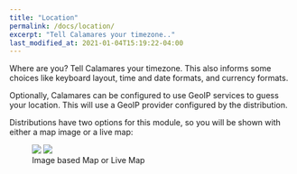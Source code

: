 ```yaml
---
title: "Location"
permalink: /docs/location/
excerpt: "Tell Calamares your timezone.."
last_modified_at: 2021-01-04T15:19:22-04:00
---
```


Where are you? Tell Calamares your timezone. This also informs some choices like keyboard layout, time and date formats, and currency formats.

Optionally, Calamares can be configured to use GeoIP services to guess your location. This will use a GeoIP provider configured by the distribution.

Distributions have two options for this module, so you will be shown with either a map image or a live map:

<figure class="half">
    <a href="{{ site.baseurl }}/images/gallery/page-locale.png"><img src="{{ site.baseurl }}/images/gallery/page-locale.png"></a>
    <a href="{{ site.baseurl }}/docs/images/live-map.png"><img src="{{ site.baseurl }}/docs/images/live-map.png"></a>
    <figcaption>Image based Map or Live Map</figcaption>
</figure>
